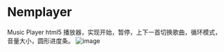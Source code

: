 # Nemplayer
Music Player
html5 播放器，实现开始，暂停，上下一首切换歌曲，循环模式，音量大小，圆形进度条。
![image](https://github.com/hc3001/Nemplayer/demo.gif)
